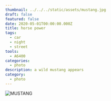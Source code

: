 ```yaml
---
thumbnail: ../../../static/assets/mustang.jpg
draft: false
featured: false
date: 2020-05-01T00:00:00.000Z
title: horse power
tags:
  - car
  - night
  - street
tools:
  - A6400
categories:
  - photo
description: a wild mustang appears
category:
  - photo
---
```


![MUSTANG](/assets/mustang.jpg)
